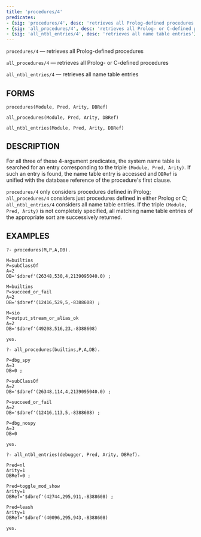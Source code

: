 ```yaml
---
title: 'procedures/4'
predicates:
- {sig: 'procedures/4', desc: 'retrieves all Prolog-defined procedures'}
- {sig: 'all_procedures/4', desc: 'retrieves all Prolog- or C-defined procedures'}
- {sig: 'all_ntbl_entries/4', desc: 'retrieves all name table entries'}
---
```

`procedures/4` — retrieves all Prolog-defined procedures

`all_procedures/4` — retrieves all Prolog- or C-defined procedures

`all_ntbl_entries/4` — retrieves all name table entries


## FORMS
```
procedures(Module, Pred, Arity, DBRef)

all_procedures(Module, Pred, Arity, DBRef)

all_ntbl_entries(Module, Pred, Arity, DBRef)
```
## DESCRIPTION

For all three of these 4-argument predicates, the system name table is searched for an entry corresponding to the triple `(Module, Pred, Arity)`. If such an entry is found, the name table entry is accessed and `DBRef` is unified with the database reference of the procedure's first clause.

`procedures/4` only considers procedures defined in Prolog; `all_procedures/4` considers just procedures defined in either Prolog or C; `all_ntbl_entries/4` considers all name table entries. If the triple `(Module, Pred, Arity)` is not completely specified, all matching name table entries of the appropriate sort are successively returned.

## EXAMPLES
```
?- procedures(M,P,A,DB).

M=builtins 
P=subClassOf 
A=2 
DB='$dbref'(26348,530,4,2139095040.0) ;

M=builtins 
P=succeed_or_fail 
A=2 
DB='$dbref'(12416,529,5,-8388608) ;

M=sio 
P=output_stream_or_alias_ok 
A=2 
DB='$dbref'(49208,516,23,-8388608) 

yes.

?- all_procedures(builtins,P,A,DB).

P=dbg_spy 
A=3 
DB=0 ;

P=subClassOf 
A=2 
DB='$dbref'(26348,114,4,2139095040.0) ;

P=succeed_or_fail 
A=2 
DB='$dbref'(12416,113,5,-8388608) ;

P=dbg_nospy 
A=3 
DB=0 

yes.

?- all_ntbl_entries(debugger, Pred, Arity, DBRef).

Pred=nl 
Arity=1 
DBRef=0 ;

Pred=toggle_mod_show 
Arity=1 
DBRef='$dbref'(42744,295,911,-8388608) ;

Pred=leash 
Arity=1 
DBRef='$dbref'(40096,295,943,-8388608) 

yes.
```
